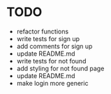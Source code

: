 # TODO

* refactor functions
* write tests for sign up
* add comments for sign up
* update README.md
* write tests for not found
* add styling for not found page
* update README.md
* make login more generic
